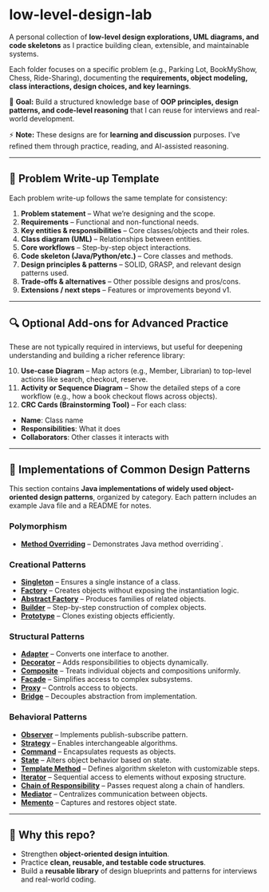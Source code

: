 # low-level-design-lab  

A personal collection of **low-level design explorations, UML diagrams, and code skeletons** as I practice building clean, extensible, and maintainable systems.  

Each folder focuses on a specific problem (e.g., Parking Lot, BookMyShow, Chess, Ride-Sharing), documenting the **requirements, object modeling, class interactions, design choices, and key learnings**.  

📌 **Goal:** Build a structured knowledge base of **OOP principles, design patterns, and code-level reasoning** that I can reuse for interviews and real-world development.  

⚡ **Note:** These designs are for **learning and discussion** purposes. I’ve refined them through practice, reading, and AI-assisted reasoning.  

---

## 📂 Problem Write-up Template 

Each problem write-up follows the same template for consistency:  

1. **Problem statement** – What we’re designing and the scope.  
2. **Requirements** – Functional and non-functional needs.  
3. **Key entities & responsibilities** – Core classes/objects and their roles.  
4. **Class diagram (UML)** – Relationships between entities.  
5. **Core workflows** – Step-by-step object interactions.  
6. **Code skeleton (Java/Python/etc.)** – Core classes and methods.  
7. **Design principles & patterns** – SOLID, GRASP, and relevant design patterns used.  
8. **Trade-offs & alternatives** – Other possible designs and pros/cons.  
9. **Extensions / next steps** – Features or improvements beyond v1.  

---

## 🔍 Optional Add-ons for Advanced Practice  

These are not typically required in interviews, but useful for deepening understanding and building a richer reference library:  

10. **Use-case Diagram** – Map actors (e.g., Member, Librarian) to top-level actions like search, checkout, reserve.  
11. **Activity or Sequence Diagram** – Show the detailed steps of a core workflow (e.g., how a book checkout flows across objects).  
12. **CRC Cards (Brainstorming Tool)** – For each class:  
   - **Name**: Class name  
   - **Responsibilities**: What it does  
   - **Collaborators**: Other classes it interacts with  

---

## 🚀 Implementations of Common Design Patterns

This section contains **Java implementations of widely used object-oriented design patterns**, organized by category. Each pattern includes an example Java file and a README for notes.  

### Polymorphism
- **[Method Overriding](./implementations/polymorphism/MethodOverriding.java)** – Demonstrates Java method overriding`.

### Creational Patterns
- **[Singleton](./implementations/creational_patterns/Singleton/Singleton.java)** – Ensures a single instance of a class.  
- **[Factory](./implementations/creational_patterns/Factory/Factory.java)** – Creates objects without exposing the instantiation logic.  
- **[Abstract Factory](./implementations/creational_patterns/AbstractFactory/AbstractFactory.java)** – Produces families of related objects.  
- **[Builder](./implementations/creational_patterns/Builder/Builder.java)** – Step-by-step construction of complex objects.  
- **[Prototype](./implementations/creational_patterns/Prototype/Prototype.java)** – Clones existing objects efficiently.  

### Structural Patterns
- **[Adapter](./implementations/structural_patterns/Adapter/Adapter.java)** – Converts one interface to another.  
- **[Decorator](./implementations/structural_patterns/Decorator/Decorator.java)** – Adds responsibilities to objects dynamically.  
- **[Composite](./implementations/structural_patterns/Composite/Composite.java)** – Treats individual objects and compositions uniformly.  
- **[Facade](./implementations/structural_patterns/Facade/Facade.java)** – Simplifies access to complex subsystems.  
- **[Proxy](./implementations/structural_patterns/Proxy/Proxy.java)** – Controls access to objects.  
- **[Bridge](./implementations/structural_patterns/Bridge/Bridge.java)** – Decouples abstraction from implementation.  

### Behavioral Patterns
- **[Observer](./implementations/behavioral_patterns/Observer/Observer.java)** – Implements publish-subscribe pattern.  
- **[Strategy](./implementations/behavioral_patterns/Strategy/Strategy.java)** – Enables interchangeable algorithms.  
- **[Command](./implementations/behavioral_patterns/Command/Command.java)** – Encapsulates requests as objects.  
- **[State](./implementations/behavioral_patterns/State/State.java)** – Alters object behavior based on state.  
- **[Template Method](./implementations/behavioral_patterns/TemplateMethod/TemplateMethod.java)** – Defines algorithm skeleton with customizable steps.  
- **[Iterator](./implementations/behavioral_patterns/Iterator/Iterator.java)** – Sequential access to elements without exposing structure.  
- **[Chain of Responsibility](./implementations/behavioral_patterns/ChainOfResponsibility/ChainOfResponsibility.java)** – Passes request along a chain of handlers.  
- **[Mediator](./implementations/behavioral_patterns/Mediator/Mediator.java)** – Centralizes communication between objects.  
- **[Memento](./implementations/behavioral_patterns/Memento/Memento.java)** – Captures and restores object state.  

---

## 🚀 Why this repo?  

- Strengthen **object-oriented design intuition**.  
- Practice **clean, reusable, and testable code structures**.  
- Build a **reusable library** of design blueprints and patterns for interviews and real-world coding.
